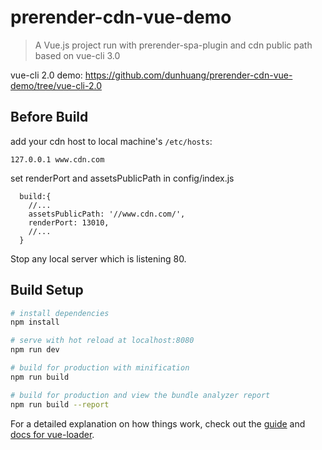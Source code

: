 # prerender-cdn-vue-demo

> A Vue.js project run with prerender-spa-plugin and cdn public path based on vue-cli 3.0

vue-cli 2.0 demo: https://github.com/dunhuang/prerender-cdn-vue-demo/tree/vue-cli-2.0



## Before Build

add your cdn host to local machine's `/etc/hosts`:
```
127.0.0.1 www.cdn.com
```

set renderPort and assetsPublicPath in config/index.js
```
  build:{
    //...
    assetsPublicPath: '//www.cdn.com/',
    renderPort: 13010,
    //...
  }
```
Stop any local server which is listening 80.


## Build Setup

``` bash
# install dependencies
npm install

# serve with hot reload at localhost:8080
npm run dev

# build for production with minification
npm run build

# build for production and view the bundle analyzer report
npm run build --report
```

For a detailed explanation on how things work, check out the [guide](http://vuejs-templates.github.io/webpack/) and [docs for vue-loader](http://vuejs.github.io/vue-loader).
